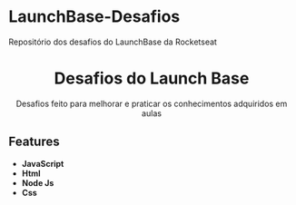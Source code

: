 # LaunchBase-Desafios
Repositório dos desafios do LaunchBase da Rocketseat


<h1 align="center">
Desafios do Launch Base
</h1>

<p align="center">Desafios feito para melhorar e praticar os conhecimentos adquiridos em aulas</p>

## Features
[//]: # (Add the features of your project here:)


-   **JavaScript** 
-   **Html** 
-   **Node Js**
-   **Css**
